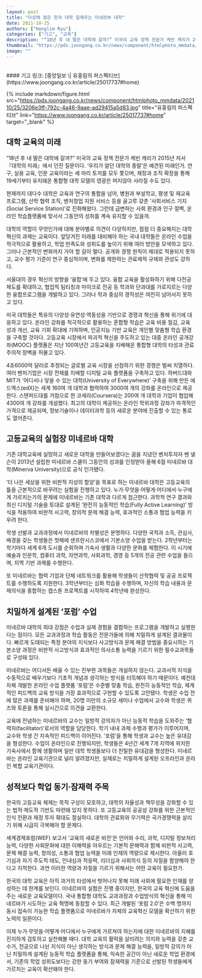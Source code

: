 ```yaml
---
layout: post
title: "타성에 젖은 한국 대학 일깨우는 미네르바 대학"
date: 2021-10-25
authors: ["Honglim Ryu"]
categories: ["기고", "교육"]
description: "“18년 후 내 딸은 대학에 갈까?” 미국의 교육 정책 전문가 케빈 캐리가 2015년 저서 『대학의 미래』에서 던진 질문이다. ‘우리가 알던 대학의 종말’은 예견된 미래인가. 연구, 실용 교육, 인문 교육이라는 세 마리 토끼를 모두 쫓으며, 재정과 조직 확장을 통해 19세기부터 유지돼온 통합형 대학 모델의 영광은 머지않아 사라질 수도 있다."
thumbnail: "https://pds.joongang.co.kr/news/component/htmlphoto_mmdata/202110/25/3206e3ff-792c-4a46-9aae-ad29415a5d83.jpg"
image: ""
---
```

<br>
#### 기고 링크: [중앙일보 \| 유홍림의 퍼스펙티브](https://www.joongang.co.kr/article/25017737#home)

{% include markdown/figure.html src="https://pds.joongang.co.kr/news/component/htmlphoto_mmdata/202110/25/3206e3ff-792c-4a46-9aae-ad29415a5d83.jpg" title="유홍림의 퍼스펙티브" link="https://www.joongang.co.kr/article/25017737#home" target="_blank" %}

## 대학 교육의 미래

“18년 후 내 딸은 대학에 갈까?” 미국의 교육 정책 전문가 케빈 캐리가 2015년 저서 『대학의 미래』에서 던진 질문이다. ‘우리가 알던 대학의 종말’은 예견된 미래인가. 연구, 실용 교육, 인문 교육이라는 세 마리 토끼를 모두 쫓으며, 재정과 조직 확장을 통해 19세기부터 유지돼온 통합형 대학 모델의 영광은 머지않아 사라질 수도 있다.

현재까지 대다수 대학은 교육과 연구의 통합을 넘어, 병원과 부설학교, 평생 및 재교육 프로그램, 산학 협력 조직, 벤처창업 지원 서비스 등을 골고루 갖춘 ‘사회서비스 기지(Social Service Station)’로 진화해왔다. 그런데 급변하는 사회 환경과 인구 절벽, 온라인 학습플랫폼에 맞서서 그동안의 성취를 계속 유지할 수 있을까.

대학의 역할이 무엇인가에 대해 분야별로 의견이 다양하지만, 점점 더 중요해지는 대학 혁신의 과제는 교육이다. 앞당겨진 미래를 대비해야 하는 국내 대학들은 온라인 수업을 적극적으로 활용하고, 학업 만족도와 성취도를 높이기 위해 여러 방안을 모색하고 있다. 그러나 근본적인 변화까지 가야 할 길이 멀다. 공개와 경쟁 원칙이 제대로 적용되지 못하고, 교수 평가 기준이 연구 중심적이며, 변화를 제한하는 관료제적 규제와 관성도 강하다.

서울대의 경우 혁신의 방향을 ‘융합’에 두고 있다. 융합 교육을 활성화하기 위해 다전공제도를 확대하고, 협업적 팀티칭과 마이크로 전공 등 학과와 단과대를 가로지르는 다양한 융합프로그램을 개발하고 있다. 그러나 학과 중심의 경직성은 여전히 넘어서지 못하고 있다.

미국 대학들은 특유의 다양성·유연성·역동성을 기반으로 경쟁과 혁신을 통해 위기에 대응하고 있다. 온라인 강좌를 적극적으로 활용하는 혼합형 학습은 교육 비용 절감, 교육 성과 개선, 교육 기회 확대에 기여하며, 인공지능 기반 교육은 개인별 맞춤형 학습 환경을 구축할 것이다. 고등교육 시장에서 파괴적 혁신을 주도하고 있는 대중 온라인 공개강좌(MOOC) 플랫폼은 지난 100여년간 고등교육을 지배해온 통합형 대학의 타성과 관료주의적 장벽을 허물고 있다.

4조6000억 달러로 추정되는 글로벌 교육 시장을 선점하기 위한 경쟁은 벌써 치열하다. 여러 벤처기업은 시장 전체를 지배할 디지털 교육 플랫폼을 구축하고 있다. 하버드대와 MIT가 ‘어디서나 닿을 수 있는 대학(University of Everywhere)’ 구축을 위해 만든 에드엑스(edX)는 세계 160여 개 대학과 협력하여 3000여 개의 강좌를 온라인으로 제공한다. 스탠퍼드대를 거점으로 한 코세라(Coursera)는 200여 개 대학과 기업이 협업해 4300여 개 강좌를 개설했다. 최고의 대학이 제공하는 온라인 학위과정 강좌가 파격적인 가격으로 제공되며, 정보기술이나 데이터과학 등의 새로운 분야에 진출할 수 있는 통로도 열어준다.

## 고등교육의 실험장 미네르바 대학

기존 대학교육에 실망하고 새로운 대학을 만들어보겠다는 꿈을 지녔던 벤처투자자 벤 넬슨이 2013년 설립한 미네르바 스쿨이 그동안의 성과를 인정받아 올해 6월 미네르바 대학(Minerva University)으로 공식 인가됐다.

‘더 나은 세상을 위한 비판적 지성의 함양’을 목표로 하는 미네르바 대학은 고등교육의 틀을 근본적으로 바꾸려는 실험을 진행하고 있다. 누가·무엇을·어떻게·어디에서·누구에게 가르치는가의 문제에 미네르바는 기존 대학과 다르게 접근한다. 과학적 연구 결과와 최신 디지털 기술을 토대로 설계된 ‘완전히 능동적인 학습(Fully Active Learning)’ 방식을 적용하여 비판적 사고력, 창의적 문제 해결 능력, 효과적인 소통과 협업 능력을 키우려 한다.

학생 선발과 교과과정에서 미네르바의 차별성은 분명하다. 다양한 국적과 소득, 관심사, 배경을 갖는 학생들은 첫해에 샌프란시스코에서 기본소양 수업을 받는다. 2학년부터는 학기마다 세계 6개 도시를 순회하며 기숙사 생활과 다양한 문화를 체험한다. 이 시기에 예술과 인문학, 컴퓨터 과학, 자연과학, 사회과학, 경영 등 5개의 전공 관련 수업을 들으며, 지역 기반 과제를 수행한다.

또 미네르바는 협력 기업과 단체 네트워크를 활용해 학생들이 산학협력 및 공공 프로젝트를 수행하도록 지원한다. 3학년부터는 심화 학습을 수행하며, 자신의 학습 내용과 문제의식을 종합하는 캡스톤 프로젝트를 시작하여 4학년에 완성한다.

## 치밀하게 설계된 ‘포럼’ 수업

미네르바 대학의 최대 강점은 수업과 실제 경험을 결합하는 프로그램을 개발하고 실행한다는 점이다. 모든 교과과정과 학습 활동은 전문가들에 의해 치밀하게 설계된 결과물이다. 빠르게 도태되는 특정 분야의 지식보다 사고방식과 문제 해결 방법을 중요시하는 기본소양 과정은 비판적 사고방식과 효과적인 의사소통 능력을 기르기 위한 필수교과목들로 구성돼 있다.

미네르바는 어디서든 배울 수 있는 진부한 과목들은 개설하지 않는다. 교과서적 지식을 수동적으로 배우기보다 기초적 개념과 생각하는 방식을 터득해야 하기 때문이다. 예컨대 자체 개발한 온라인 수업 플랫폼 ‘포럼’은 수준별 맞춤 학습, 완전히 능동적인 학습, 체계적인 피드백의 교육 방식을 가장 효과적으로 구현할 수 있도록 고안됐다. 학생은 수업 전에 많은 과제를 준비해야 하며, 20명 미만의 소규모 세미나 수업에서 교수와 학생은 퀴즈와 토론을 통해 실시간으로 의견을 교환한다.

교육에 전념하는 미네르바의 교수는 일방적 강의자가 아닌 능동적 학습을 도와주는 ‘협력자(facilitator)’로서의 역할을 담당한다. 학기 내내 과제 수행과 평가가 이루어지며, 교수와 학생 간 지속적인 피드백이 이어진다. ‘포럼’을 통해 학생과 교수는 높은 유대감을 형성한다. 수업이 온라인으로 진행되지만, 학생들은 4년간 세계 7개 지역에 위치한 기숙사에서 함께 생활하며 일반 대학 학생들보다 더 친밀한 유대감을 형성한다. 미네르바는 온라인 교육기관으로 널리 알려졌지만, 실제로는 치밀하게 설계된 오프라인과 온라인 복합 교육기관이다.

## 성적보다 학업 동기·잠재력 주목

한국의 고등교육 체제는 목적 구성이 모호하고, 대학의 자율성과 책무성을 강화할 수 있는 법적·제도적 기반도 마련돼 있지 못하다. 또 고등교육의 공공성 강화를 위한 근본적인 인식 전환과 재정 투자 확대도 절실하다. 대학의 관료화와 무기력은 국가경쟁력을 살리기 위해 시급히 극복해야 할 문제다.

세계경제포럼(WEF) 보고서 ‘교육의 새로운 비전’은 언어와 수리, 과학, 디지털 정보처리 능력, 다양한 사회문화에 대한 이해력을 아우르는 기본적 문해력과 함께 비판적 사고력, 문제 해결 능력, 창의성, 소통과 협업 능력을 미래 인재의 역량으로 제시한다. 아울러 호기심과 자기 주도적 태도, 인내심과 적응력, 리더십과 사회의식 등의 자질을 함양해야 한다고 지적한다. 과연 이러한 역량과 자질을 기르기 위해서는 어떤 교육이 필요한가.

한국의 대학 교육은 아직 과거의 타성에서 벗어나지 못해 미래 사회에 필요한 인재를 양성하는 데 한계를 보인다. 미네르바의 실험은 진행 중이지만, 한국의 교육 혁신에 도움을 주는 새로운 교육모델이다. 국내 통합형 대학도 교과과정과 수업방식의 혁신을 통해 미네르바가 시도하는 교육 혁명에 동참할 수 있다. 최근 개발된 ‘포럼 2.0’은 수백 명까지 동시 접속이 가능한 학습 플랫폼으로 미네르바가 자체의 교육혁신 모델을 확산하기 위한 노력의 일환이다.

이제 누가·무엇을·어떻게·어디에서·누구에게 가르쳐야 하는지에 대한 미네르바의 지혜를 진지하게 검토하고 실천해볼 때다. 대학 교육의 활력을 살리려는 의지와 능력을 갖춘 교수가, 전공으로 나뉜 지식이 아닌 생각하는 방식과 문제 해결 능력을, 일방적 강의가 아닌 치밀하게 설계된 능동적 학습 플랫폼을 통해, 익숙한 공간이 아닌 새로운 학업 환경에서, 기존의 학업 성취도보다는 강한 동기 부여와 잠재력을 기준으로 선발된 학생들에게 가르치는 교육이 확산돼야 한다.

<br>